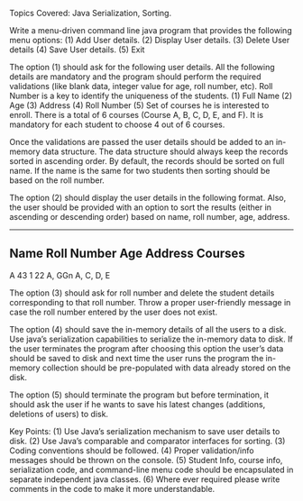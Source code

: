 Topics Covered: Java Serialization, Sorting.

Write a menu-driven command line java program that provides the following menu options:
(1) Add User details.
(2) Display User details.
(3) Delete User details
(4) Save User details.
(5) Exit

The option (1) should ask for the following user details. All the following details are mandatory and the program should perform the required validations (like blank data, integer value for age, roll number, etc). Roll Number is a key to identify the uniqueness of the students.
(1) Full Name
(2) Age
(3) Address
(4) Roll Number
(5) Set of courses he is interested to enroll. There is a total of 6 courses (Course A, B, C, D, E, and F). It is mandatory for each student to choose 4 out of 6 courses.

Once the validations are passed the user details should be added to an in-memory data structure. The data structure should always keep the records sorted in ascending order. By default, the records should be sorted on full name. If the name is the same for two students then sorting should be based on the roll number.

The option (2) should display the user details in the following format. Also, the user should be provided with an option to sort the results (either in ascending or descending order) based on name, roll number, age, address.

---------------------------------------------------------------------------------------------------------------------------------
Name    Roll Number                       Age                      Address                        Courses
---------------------------------------------------------------------------------------------------------------------------------
A            43                                        1                        22 A, GGn                    A, C, D, E


The option (3) should ask for roll number and delete the student details corresponding to that roll number. Throw a proper user-friendly message in case the roll number entered by the user does not exist.

The option (4) should save the in-memory details of all the users to a disk. Use java’s serialization capabilities to serialize the in-memory data to disk. If the user terminates the program after choosing this option the user’s data should be saved to disk and next time the user runs the program the in-memory collection should be pre-populated with data already stored on the disk.

The option (5) should terminate the program but before termination, it should ask the user if he wants to save his latest changes (additions, deletions of users) to disk.

Key Points:
(1) Use Java’s serialization mechanism to save user details to disk.
(2) Use Java’s comparable and comparator interfaces for sorting.
(3) Coding conventions should be followed.
(4) Proper validation/info messages should be thrown on the console.
(5) Student Info, course info, serialization code, and command-line menu code should be encapsulated in separate independent java classes.
(6) Where ever required please write comments in the code to make it more understandable.
